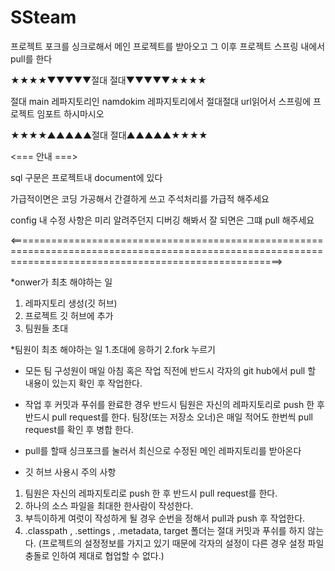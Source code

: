 # SSteam
프로젝트 포크를 싱크로해서 메인 프로젝트를 받아오고 그 이후 프로젝트 스프링 내에서 pull를 한다

★★★★▼▼▼▼▼절대 절대▼▼▼▼▼★★★★

절대 main 레파지토리인 namdokim 레파지토리에서 절대절대 url읽어서 스프링에 프로젝트 임포트 하시마시오

★★★★▲▲▲▲▲절대 절대▲▲▲▲▲★★★★

<=== 안내 ===>

sql 구문은 프로젝트내 document에 있다 

가급적이면은 코딩 가공해서 간결하게 쓰고 주석처리를 가급적 해주세요

config 내 수정 사항은 미리 알려주던지 디버깅 해봐서 잘 되면은 그떄 pull 해주세요 

<===========================================================================================================================================================>

*onwer가 최초 해야하는 일
 1. 레파지토리 생성(깃 허브)
 2. 프로젝트 깃 허브에 추가
 3. 팀원들 초대

*팀원이 최초 해야하는 일
 1.초대에 응하기 
 2.fork 누르기

* 모든 팀 구성원이 매일 아침 혹은 작업 직전에 반드시 각자의 git hub에서 pull 할 내용이 있는지 확인 후 작업한다. 

* 작업 후 커밋과 푸쉬를 완료한 경우 반드시 팀원은 자신의 레파지토리로 push 한 후 반드시 pull request를 한다. 팀장(또는 저장소 오너)은 매일 적어도 한번씩 pull request를 확인 후 병합 한다.

* pull를 할때 싱크포크를 눌러서 최신으로 수정된 메인 레파지토리를 받아온다

* 깃 허브 사용시 주의 사항
1. 팀원은 자신의 레파지토리로 push 한 후 반드시 pull request를 한다.
2. 하나의 소스 파일을 최대한 한사람이 작성한다.
3. 부득이하게 여럿이 작성하게 될 경우 순번을 정해서 pull과 push 후 작업한다. 
4. .classpath , .settings , .metadata, target 폴더는 절대 커밋과 푸쉬를 하지 않는다.
   (프로젝트의 설정정보를 가지고 있기 때문에 각자의 설정이 다른 경우 설정 파일 충돌로 인하여 제대로 협업할 수 없다.)



